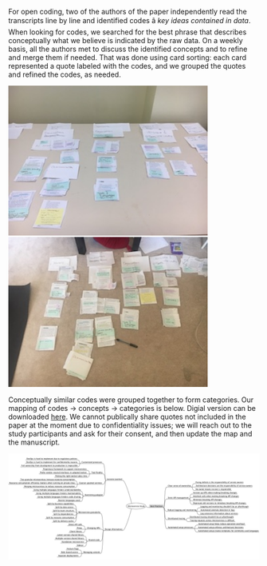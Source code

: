 For open coding, two of the authors of the paper independently read the transcripts line by line and identified codes â _key ideas contained in data_. When looking for codes, we searched for the best phrase that describes conceptually what we believe is indicated by the raw data. On a weekly basis, all the authors met to discuss the identified concepts and to refine and merge them if needed. That was done using card sorting: each card represented a quote labeled with the codes, and we grouped the quotes and refined the codes, as needed. 

<img src="card_sorting_exercise8.jpeg" width="400">  <img src="card_sorting_exercise12.jpeg" width="400"> 

Conceptually similar codes were grouped together to form categories. Our mapping of codes -> concepts -> categories is below. Digial version can be downloaded [here](MicroserviceStudy.mm). We cannot publically share quotes not included in the paper at the moment due to confidentiality issues; we will reach out to the study participants and ask for their consent, and then update the map and the manuscript. 


<img src="mindmap.png" width="800">

